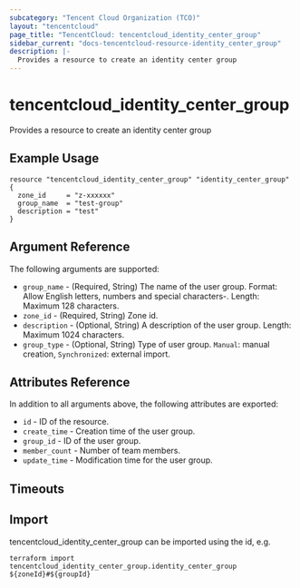 ```yaml
---
subcategory: "Tencent Cloud Organization (TCO)"
layout: "tencentcloud"
page_title: "TencentCloud: tencentcloud_identity_center_group"
sidebar_current: "docs-tencentcloud-resource-identity_center_group"
description: |-
  Provides a resource to create an identity center group
---
```


# tencentcloud_identity_center_group

Provides a resource to create an identity center group

## Example Usage

```hcl
resource "tencentcloud_identity_center_group" "identity_center_group" {
  zone_id     = "z-xxxxxx"
  group_name  = "test-group"
  description = "test"
}
```

## Argument Reference

The following arguments are supported:

* `group_name` - (Required, String) The name of the user group. Format: Allow English letters, numbers and special characters-. Length: Maximum 128 characters.
* `zone_id` - (Required, String) Zone id.
* `description` - (Optional, String) A description of the user group. Length: Maximum 1024 characters.
* `group_type` - (Optional, String) Type of user group. `Manual`: manual creation, `Synchronized`: external import.

## Attributes Reference

In addition to all arguments above, the following attributes are exported:

* `id` - ID of the resource.
* `create_time` - Creation time of the user group.
* `group_id` - ID of the user group.
* `member_count` - Number of team members.
* `update_time` - Modification time for the user group.


## Timeouts

<no value>


## Import

tencentcloud_identity_center_group can be imported using the id, e.g.

```
terraform import tencentcloud_identity_center_group.identity_center_group ${zoneId}#${groupId}
```

